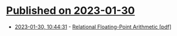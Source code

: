# [Published on 2023-01-30](index.md)

* [2023-01-30, 10:44:31](https://news.ycombinator.com/item?id=34578094) - [Relational Floating-Point Arithmetic [pdf]](https://www.cs.toronto.edu/~lczhang/sandre_float2021.pdf)
